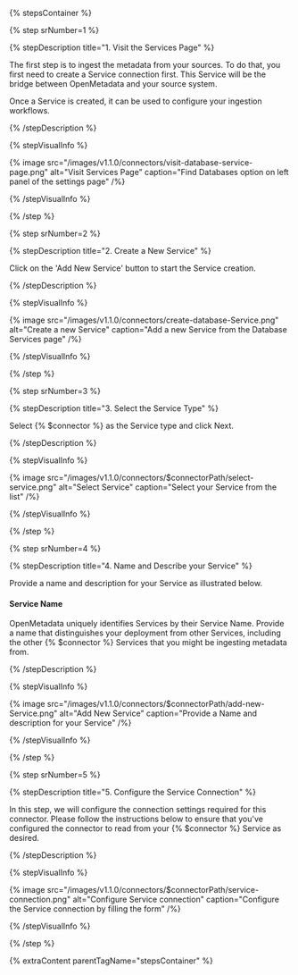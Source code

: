 {% stepsContainer %}

{% step srNumber=1 %}

{% stepDescription title="1. Visit the Services Page" %}

The first step is to ingest the metadata from your sources. To do that, you first need to create a Service connection first. This
Service will be the bridge between OpenMetadata and your source system.

Once a Service is created, it can be used to configure your ingestion workflows.

{% /stepDescription %}

{% stepVisualInfo %}

{% image
src="/images/v1.1.0/connectors/visit-database-service-page.png"
alt="Visit Services Page"
caption="Find Databases option on left panel of the settings page" /%}

{% /stepVisualInfo %}

{% /step %}

{% step srNumber=2 %}

{% stepDescription title="2. Create a New Service" %}

Click on the 'Add New Service' button to start the Service creation.

{% /stepDescription %}

{% stepVisualInfo %}

{% image
src="/images/v1.1.0/connectors/create-database-Service.png"
alt="Create a new Service"
caption="Add a new Service from the Database Services page" /%}

{% /stepVisualInfo %}

{% /step %}

{% step srNumber=3 %}

{% stepDescription title="3. Select the Service Type" %}

Select {% $connector %} as the Service type and click Next.

{% /stepDescription %}

{% stepVisualInfo %}

{% image
src="/images/v1.1.0/connectors/$connectorPath/select-service.png"
alt="Select Service"
caption="Select your Service from the list" /%}

{% /stepVisualInfo %}

{% /step %}

{% step srNumber=4 %}

{% stepDescription title="4. Name and Describe your Service" %}

Provide a name and description for your Service as illustrated below.

#### Service Name

OpenMetadata uniquely identifies Services by their Service Name. Provide
a name that distinguishes your deployment from other Services, including
the other {% $connector %} Services that you might be ingesting metadata
from.

{% /stepDescription %}

{% stepVisualInfo %}

{% image
src="/images/v1.1.0/connectors/$connectorPath/add-new-Service.png"
alt="Add New Service"
caption="Provide a Name and description for your Service" /%}

{% /stepVisualInfo %}

{% /step %}

{% step srNumber=5 %}

{% stepDescription title="5. Configure the Service Connection" %}

In this step, we will configure the connection settings required for
this connector. Please follow the instructions below to ensure that
you've configured the connector to read from your {% $connector %} Service as
desired.

{% /stepDescription %}

{% stepVisualInfo %}

{% image
src="/images/v1.1.0/connectors/$connectorPath/service-connection.png"
alt="Configure Service connection"
caption="Configure the Service connection by filling the form" /%}

{% /stepVisualInfo %}

{% /step %}

{% extraContent parentTagName="stepsContainer" %}
